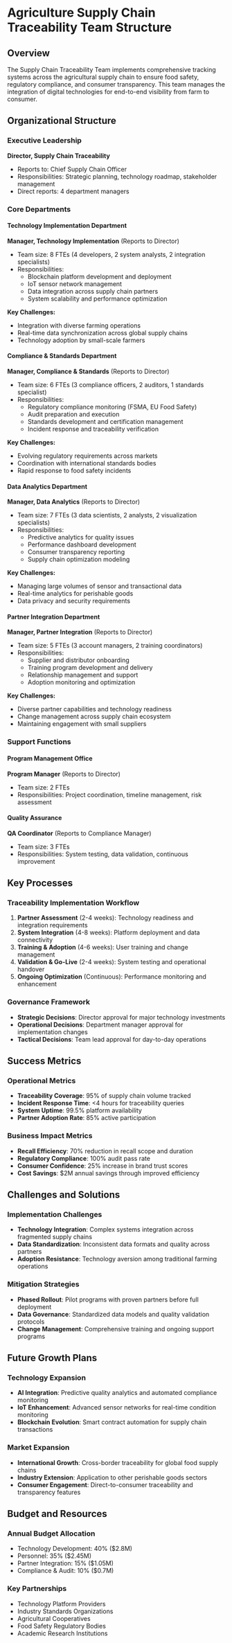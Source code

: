 # Agriculture Supply Chain Traceability Team Structure

## Overview
The Supply Chain Traceability Team implements comprehensive tracking systems across the agricultural supply chain to ensure food safety, regulatory compliance, and consumer transparency. This team manages the integration of digital technologies for end-to-end visibility from farm to consumer.

## Organizational Structure

### Executive Leadership
**Director, Supply Chain Traceability**
- Reports to: Chief Supply Chain Officer
- Responsibilities: Strategic planning, technology roadmap, stakeholder management
- Direct reports: 4 department managers

### Core Departments

#### Technology Implementation Department
**Manager, Technology Implementation** (Reports to Director)
- Team size: 8 FTEs (4 developers, 2 system analysts, 2 integration specialists)
- Responsibilities:
  - Blockchain platform development and deployment
  - IoT sensor network management
  - Data integration across supply chain partners
  - System scalability and performance optimization

**Key Challenges:**
- Integration with diverse farming operations
- Real-time data synchronization across global supply chains
- Technology adoption by small-scale farmers

#### Compliance & Standards Department
**Manager, Compliance & Standards** (Reports to Director)
- Team size: 6 FTEs (3 compliance officers, 2 auditors, 1 standards specialist)
- Responsibilities:
  - Regulatory compliance monitoring (FSMA, EU Food Safety)
  - Audit preparation and execution
  - Standards development and certification management
  - Incident response and traceability verification

**Key Challenges:**
- Evolving regulatory requirements across markets
- Coordination with international standards bodies
- Rapid response to food safety incidents

#### Data Analytics Department
**Manager, Data Analytics** (Reports to Director)
- Team size: 7 FTEs (3 data scientists, 2 analysts, 2 visualization specialists)
- Responsibilities:
  - Predictive analytics for quality issues
  - Performance dashboard development
  - Consumer transparency reporting
  - Supply chain optimization modeling

**Key Challenges:**
- Managing large volumes of sensor and transactional data
- Real-time analytics for perishable goods
- Data privacy and security requirements

#### Partner Integration Department
**Manager, Partner Integration** (Reports to Director)
- Team size: 5 FTEs (3 account managers, 2 training coordinators)
- Responsibilities:
  - Supplier and distributor onboarding
  - Training program development and delivery
  - Relationship management and support
  - Adoption monitoring and optimization

**Key Challenges:**
- Diverse partner capabilities and technology readiness
- Change management across supply chain ecosystem
- Maintaining engagement with small suppliers

### Support Functions

#### Program Management Office
**Program Manager** (Reports to Director)
- Team size: 2 FTEs
- Responsibilities: Project coordination, timeline management, risk assessment

#### Quality Assurance
**QA Coordinator** (Reports to Compliance Manager)
- Team size: 3 FTEs
- Responsibilities: System testing, data validation, continuous improvement

## Key Processes

### Traceability Implementation Workflow
1. **Partner Assessment** (2-4 weeks): Technology readiness and integration requirements
2. **System Integration** (4-8 weeks): Platform deployment and data connectivity
3. **Training & Adoption** (4-6 weeks): User training and change management
4. **Validation & Go-Live** (2-4 weeks): System testing and operational handover
5. **Ongoing Optimization** (Continuous): Performance monitoring and enhancement

### Governance Framework
- **Strategic Decisions**: Director approval for major technology investments
- **Operational Decisions**: Department manager approval for implementation changes
- **Tactical Decisions**: Team lead approval for day-to-day operations

## Success Metrics

### Operational Metrics
- **Traceability Coverage**: 95% of supply chain volume tracked
- **Incident Response Time**: <4 hours for traceability queries
- **System Uptime**: 99.5% platform availability
- **Partner Adoption Rate**: 85% active participation

### Business Impact Metrics
- **Recall Efficiency**: 70% reduction in recall scope and duration
- **Regulatory Compliance**: 100% audit pass rate
- **Consumer Confidence**: 25% increase in brand trust scores
- **Cost Savings**: $2M annual savings through improved efficiency

## Challenges and Solutions

### Implementation Challenges
- **Technology Integration**: Complex systems integration across fragmented supply chains
- **Data Standardization**: Inconsistent data formats and quality across partners
- **Adoption Resistance**: Technology aversion among traditional farming operations

### Mitigation Strategies
- **Phased Rollout**: Pilot programs with proven partners before full deployment
- **Data Governance**: Standardized data models and quality validation protocols
- **Change Management**: Comprehensive training and ongoing support programs

## Future Growth Plans

### Technology Expansion
- **AI Integration**: Predictive quality analytics and automated compliance monitoring
- **IoT Enhancement**: Advanced sensor networks for real-time condition monitoring
- **Blockchain Evolution**: Smart contract automation for supply chain transactions

### Market Expansion
- **International Growth**: Cross-border traceability for global food supply chains
- **Industry Extension**: Application to other perishable goods sectors
- **Consumer Engagement**: Direct-to-consumer traceability and transparency features

## Budget and Resources

### Annual Budget Allocation
- Technology Development: 40% ($2.8M)
- Personnel: 35% ($2.45M)
- Partner Integration: 15% ($1.05M)
- Compliance & Audit: 10% ($0.7M)

### Key Partnerships
- Technology Platform Providers
- Industry Standards Organizations
- Agricultural Cooperatives
- Food Safety Regulatory Bodies
- Academic Research Institutions
